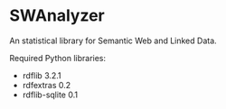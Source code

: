 SWAnalyzer
==========

An statistical library for Semantic Web and Linked Data.

Required Python libraries:

* rdflib 3.2.1
* rdfextras 0.2
* rdflib-sqlite 0.1
